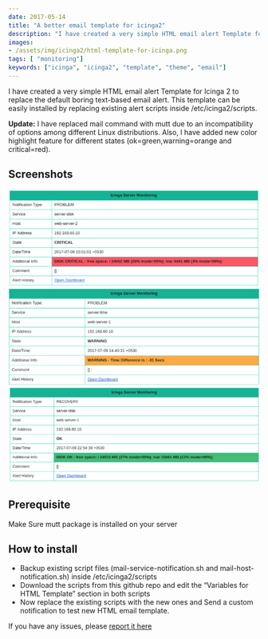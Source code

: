 ```yaml
---
date: 2017-05-14
title: "A better email template for icinga2"
description: "I have created a very simple HTML email alert Template for Icinga 2 to replace the default boring text-based email alert"
images:
- /assets/img/icinga2/html-template-for-icinga.png
tags: [ "monitoring"]
keywords: ["icinga", "icinga2", "template", "theme", "email"]
---
```


I have created a very simple HTML email alert Template for Icinga 2 to replace the default boring text-based email alert. This template can be easily installed by replacing existing alert scripts inside /etc/icinga2/scripts.

**Update:** I have replaced mail command with mutt due to an incompatibility of options among different Linux distributions. Also, I have added new color highlight feature for different states (ok=green,warning=orange and critical=red).

## Screenshots 

![Icinga2 email alert screenshot](/assets/img/icinga2/html-template-for-icinga.png)
![Icinga2 email alert screenshot](/assets/img/icinga2/icinga-2-html-email-template.png)
![Icinga2 email alert screenshot](/assets/img/icinga2/icinga-html-email.png)

## Prerequisite 
Make Sure mutt package is installed on your server

## How to install

* Backup existing  script files (mail-service-notification.sh and mail-host-notification.sh) inside /etc/icinga2/scripts
* Download the scripts from this github repo and edit the “Variables for HTML Template” section in both scripts
* Now replace the existing scripts with the new ones and Send a custom notification to test new HTML email template.

If you have any issues, please [report it here](https://github.com/shyamjos/HTML-email-template-for-Icinga-2/issues)



